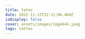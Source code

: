 ```yaml
---
title: tatoo
date: 2022-11-12T22:11:04.404Z
isDisplay: false
cover: assets/images/img4444.jpeg
tags: tattoo
---
```

